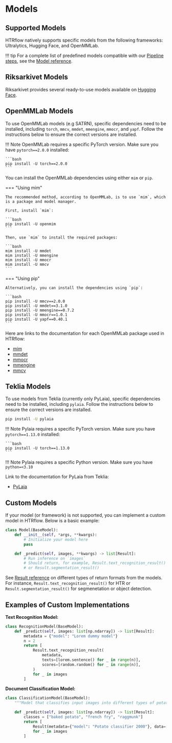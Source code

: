 
# Models

## Supported Models

HTRflow natively supports specific models from the following frameworks: Ultralytics, Hugging Face, and OpenMMLab.

!!! tip
    For a complete list of predefined models compatible with our [Pipeline steps](../reference/pipeline-steps.md), see the [Model reference](../reference/models.md).

## Riksarkivet Models

 Riksarkivet provides several ready-to-use models available on [Hugging Face](https://huggingface.co/Riksarkivet).

## OpenMMLab Models

To use OpenMMLab models (e.g SATRN), specific dependencies need to be installed, including `torch`, `mmcv`, `mmdet`, `mmengine`, `mmocr`, and `yapf`. Follow the instructions below to ensure the correct versions are installed.

!!! Note
    OpenMMLab requires a specific PyTorch version. Make sure you have `pytorch==2.0.0` installed:

    ```bash
    pip install -U torch==2.0.0
    ```

You can install the OpenMMLab dependencies using either `mim` or `pip`.

=== "Using mim"

    The recommended method, according to OpenMMLab, is to use `mim`, which is a package and model manager.

    First, install `mim`:

    ```bash
    pip install -U openmim
    ```

    Then, use `mim` to install the required packages:

    ```bash
    mim install -U mmdet
    mim install -U mmengine
    mim install -U mmocr
    mim install -U mmcv
    ```

=== "Using pip"

    Alternatively, you can install the dependencies using `pip`:

    ```bash
    pip install -U mmcv==2.0.0
    pip install -U mmdet==3.1.0
    pip install -U mmengine==0.7.2
    pip install -U mmocr==1.0.1
    pip install -U yapf==0.40.1
    ```

Here are links to the documentation for each OpenMMLab package used in HTRflow:

- [mim](https://openmim.readthedocs.io/en/latest/)
- [mmdet](https://mmdetection.readthedocs.io/en/latest/overview.html)
- [mmocr](https://mmocr.readthedocs.io/en/latest/get_started/overview.html)
- [mmengine](https://mmengine.readthedocs.io/en/latest/)
- [mmcv](https://mmcv.readthedocs.io/en/latest/)

## Teklia Models

To use models from Teklia (currently only PyLaia), specific dependencies need to be installed, including `pylaia`.  Follow the instructions below to ensure the correct versions are installed.

```bash
pip install -U pylaia
```

!!! Note
    Pylaia requires a specific PyTorch version. Make sure you have `pytorch==1.13.0` installed:

    ```bash
    pip install -U torch==1.13.0
    ```

!!! Note
    Pylaia requires a specific Python version. Make sure you have `python=<3.10` 

Link to the documentation for PyLaia from Teklia:

- [PyLaia](https://atr.pages.teklia.com/pylaia/get_started/)

## Custom Models

If your model (or framework) is not supported, you can implement a custom model in HTRflow. Below is a basic example:

```python
class Model(BaseModel):
    def __init__(self, *args, **kwargs):
        # Initialize your model here
        pass

    def _predict(self, images, **kwargs) -> list[Result]:
        # Run inference on `images`
        # Should return, for example, Result.text_recognition_result() 
        # or Result.segmentation_result()
```

See [Result reference](../reference/result.md) on different types of return formats from the models. For instance, `Result.text_recognition_result()` for HTR or `Result.segmentation_result()` for segmenetation or object detection.

## Examples of Custom Implementations

**Text Recognition Model:**

```python
class RecognitionModel(BaseModel):
    def _predict(self, images: list[np.ndarray]) -> list[Result]:
        metadata = {"model": "Lorem dummy model"}
        n = 2
        return [
            Result.text_recognition_result(
                metadata,
                texts=[lorem.sentence() for _ in range(n)],
                scores=[random.random() for _ in range(n)],
            )
            for _ in images
        ]
```

**Document Classification Model:**

```python
class ClassificationModel(BaseModel):
    """Model that classifies input images into different types of potato dishes."""

    def _predict(self, images: list[np.ndarray]) -> list[Result]:
        classes = ["baked potato", "french fry", "raggmunk"]
        return [
            Result(metadata={"model": "Potato classifier 2000"}, data=[{"classification": random.choice(classes)}])
            for _ in images
        ]
```

